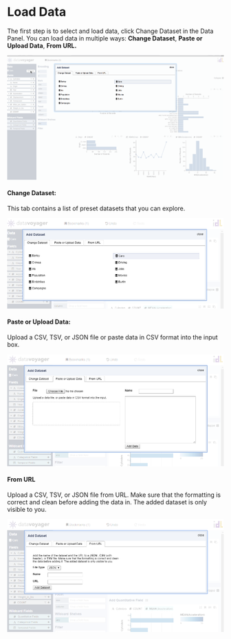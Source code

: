 # Load Data

The first step is to select and load data, click Change Dataset in the Data Panel. You can load data in multiple ways: **Change Dataset**, **Paste or Upload Data**, **From URL.**

![Data Selector](.gitbook/assets/data_selector.gif)

#### Change Dataset:

This tab contains a list of preset datasets that you can explore. 

![Data Selector: Change Dataset Tab](.gitbook/assets/changedataset.PNG)



#### Paste or Upload Data:

Upload a CSV, TSV, or JSON file or paste data in CSV format into the input box. 

![Data Selector: Paste or Upload Data Tab](.gitbook/assets/pasteoruploaddata.PNG)

#### From URL

Upload a CSV, TSV, or JSON file from URL. Make sure that the formatting is correct and clean before adding the data in. The added dataset is only visible to you. 

![Data Selector: From URL Tab](.gitbook/assets/fromurl.PNG)

